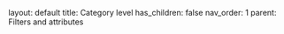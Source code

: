 layout: default
title: Category level
has_children: false
nav_order: 1
parent: Filters and attributes
